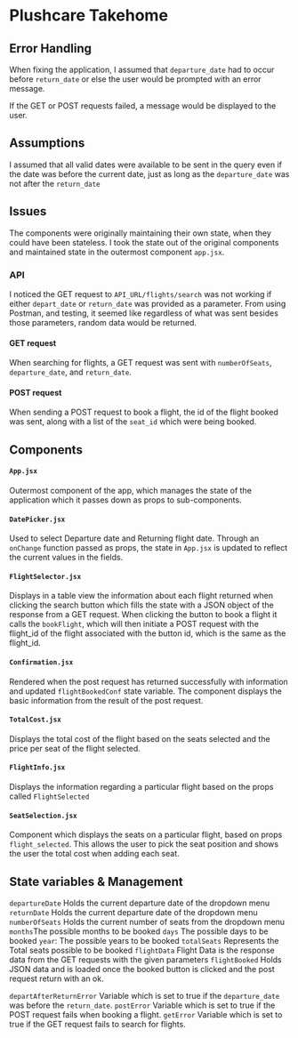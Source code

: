 # Plushcare Takehome

## Error Handling
When fixing the application, I assumed that `departure_date` had to occur before `return_date` or else the user would be prompted with an error message.

If the GET or POST requests failed, a message would be displayed to the user.

## Assumptions
I assumed that all valid dates were available to be sent in the query even if the date was before the current date, just as long as the `departure_date` was not after the `return_date`

## Issues
The components were originally maintaining their own state, when they could have been stateless. I took the state out of the original components and maintained state in the outermost component `app.jsx`.

### API
I noticed the GET request to `API_URL/flights/search` was not working if either `depart_date` or `return_date` was provided as a parameter. From using Postman, and testing, it seemed like regardless of what was sent besides those parameters, random data would be returned.

#### GET request
When searching for flights, a GET request was sent with `numberOfSeats`, `departure_date`, and `return_date`.

#### POST request
When sending a POST request to book a flight, the id of the flight booked was sent, along with a list of the `seat_id` which were being booked.

## Components

#### `App.jsx`
Outermost component of the app, which manages the state of the application which it passes down as props to sub-components.

#### `DatePicker.jsx`
Used to select Departure date and Returning flight date. Through an `onChange` function passed as props, the state in `App.jsx` is updated to reflect the current values in the fields.

#### `FlightSelector.jsx`
Displays in a table view the information about each flight returned when clicking the search button which fills the state with a JSON object of the response from a GET request. When clicking the button to book a flight it calls the `bookFlight`, which will then initiate a POST request with the flight_id of the flight associated with the button id, which is the same as the flight_id.

#### `Confirmation.jsx`
Rendered when the post request has returned successfully with information and updated `flightBookedConf` state variable. The component displays the basic information from the result of the post request.

#### `TotalCost.jsx`
Displays the total cost of the flight based on the seats selected and the price per seat of the flight selected.

#### `FlightInfo.jsx`
Displays the information regarding a particular flight based on the props called `FlightSelected`

#### `SeatSelection.jsx`
Component which displays the seats on a particular flight, based on props `flight_selected`. This allows the user to pick the seat position and shows the user the total cost when adding each seat.

## State variables & Management

`departureDate` Holds the current departure date of the dropdown menu
`returnDate` Holds the current departure date of the dropdown menu
`numberOfSeats` Holds the current number of seats from the dropdown menu
`months`The possible months to be booked
`days` The possible days to be booked
`year`: The possible years to be booked
`totalSeats` Represents the Total seats possible to be booked
`flightData` Flight Data is the response data from the GET requests with the given parameters
`flightBooked` Holds JSON data and is loaded once the booked button is clicked and the post request return with an ok.

`departAfterReturnError` Variable which is set to true if the `departure_date` was before the `return_date`.
`postError` Variable which is set to true if the POST request fails when booking a flight.
`getError` Variable which is set to true if the GET request fails to search for flights.
